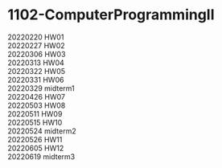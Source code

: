 # 1102-ComputerProgrammingII

20220220 HW01   
20220227 HW02  
20220306 HW03  
20220313 HW04  
20220322 HW05  
20220331 HW06  
20220329 midterm1   
20220426 HW07  
20220503 HW08  
20220511 HW09  
20220515 HW10  
20220524 midterm2   
20220526 HW11  
20220605 HW12  
20220619 midterm3   

